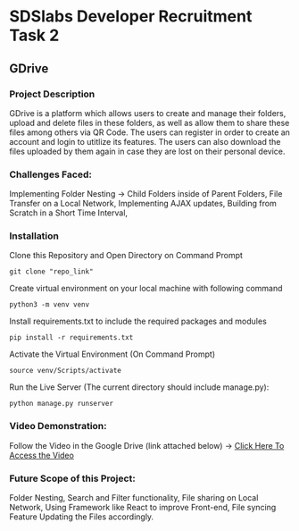 # SDSlabs Developer Recruitment Task 2
## GDrive
### **Project Description**
GDrive is a platform which allows users to create and manage their folders, upload and delete files in these folders, as well as allow them to share these files among others via QR Code. The users can register in order to create an account and login to utitlize its features. The users can also download the files uploaded by them again in case they are lost on their personal device.

### Challenges Faced:
Implementing Folder Nesting -> Child Folders inside of Parent Folders,
File Transfer on a Local Network,
Implementing AJAX updates,
Building from Scratch in a Short Time Interval, 

### Installation
Clone this Repository and Open Directory on Command Prompt
```
git clone "repo_link"
```
Create virtual environment on your local machine with following command
```
python3 -m venv venv
```
Install requirements.txt to include the required packages and modules
```
pip install -r requirements.txt
```
Activate the Virtual Environment (On Command Prompt)
```
source venv/Scripts/activate
```
Run the Live Server (The current directory should include manage.py):
```
python manage.py runserver
```

### Video Demonstration:
Follow the Video in the Google Drive (link attached below) ->
<a href="https://drive.google.com/drive/folders/1tqPAM6xQR1hwbnm4WiSZtiYVrZBwJwAg?usp=drive_link">Click Here To Access the Video</a>

### Future Scope of this Project:
Folder Nesting, Search and Filter functionality, File sharing on Local Network, Using Framework like React to improve Front-end, File syncing Feature Updating the Files accordingly.

